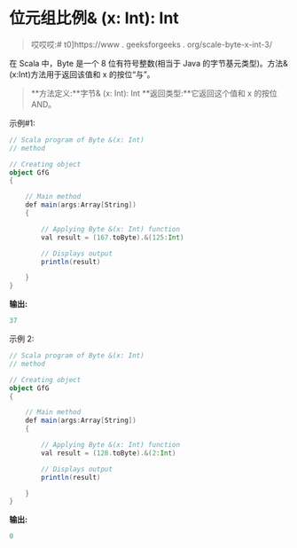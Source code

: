 # 位元组比例& (x: Int): Int

> 哎哎哎:# t0]https://www . geeksforgeeks . org/scale-byte-x-int-3/

在 Scala 中，Byte 是一个 8 位有符号整数(相当于 Java 的字节基元类型)。方法&(x:Int)方法用于返回该值和 x 的按位“与”。

> **方法定义:**字节& (x: Int): Int
> **返回类型:**它返回这个值和 x 的按位 AND。

示例#1:

```scala
// Scala program of Byte &(x: Int)
// method 

// Creating object 
object GfG 
{ 

    // Main method 
    def main(args:Array[String]) 
    { 

        // Applying Byte &(x: Int) function 
        val result = (167.toByte).&(125:Int) 

        // Displays output 
        println(result) 

    } 
} 
```

**输出:**

```scala
37
```

示例 2:

```scala
// Scala program of Byte &(x: Int)
// method 

// Creating object 
object GfG 
{ 

    // Main method 
    def main(args:Array[String]) 
    { 

        // Applying Byte &(x: Int) function 
        val result = (128.toByte).&(2:Int) 

        // Displays output 
        println(result) 

    } 
} 
```

**输出:**

```scala
0
```